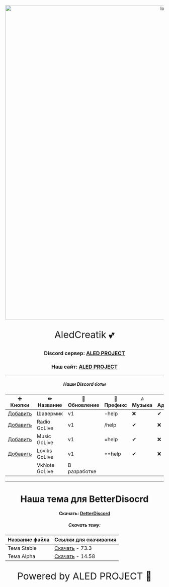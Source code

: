<div id="logo" align="center">
<img src="https://i.imgur.com/0RGA4mn.png" alt="logo" style="width:1000px;height:auto"> 
<p align="center" style="font-size:30px">AledCreatik 💕</p>

### Discord сервер: [ALED PROJECT](https://discord.gg/5BM4XD3qxM)
### Наш сайт: [ALED PROJECT](https://aledproject.github.io)
---

##### Наши Discord боты 
➕ Кнопки           | ✏ Название   | 📀 Обновление | 🌠 Префикс | 🎶 Музыка | 🔧 Админ | 💘 NSFW | 👑 Топ
------------------- | ------------- | -------------- | ---------- | --------- | --------- | ------- | -------
[Добавить]()        | Шавермик      | v1             | -help      | ❌        | ✔        | ✔       | ✔
[Добавить]()        | Radio GoLive  | v1             | /help      | ✔         | ❌       | ❌      | ✔
[Добавить]()        | Music GoLive  | v1             | =help      | ✔         | ❌       | ❌      | ❌
[Добавить]()        | Loviks GoLive | v1             | ==help     | ✔         | ❌       | ❌      | ❌
[]()                | VkNote GoLive | В разработке   |            |           |           |         |
---
# Наша тема для BetterDisocrd  
#### Скачать: [DetterDiscord](https://BetterDiscord.app)
##### Скачать тему: 
Название файла | Ссылки для скачивания
------------ | -------------
Тема Stable | [Скачать](https://github.com/ALEDPROJECT/ALED-THEME/releases/download/R-Stable/aledproject-relese.theme.css) - 73.3
Тема Alpha  | [Скачать](https://github.com/ALEDPROJECT/ALED-THEME/releases/download/A-14.58/aledproject-alpha.theme.css) - 14.58


<p align="center" style="font-size:30px">Powered by ALED PROJECT 💌</p>
